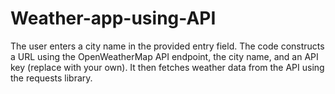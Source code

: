 # Weather-app-using-API
The user enters a city name in the provided entry field. The code constructs a URL using the OpenWeatherMap API endpoint, the city name, and an API key (replace with your own). It then fetches weather data from the API using the requests library.
